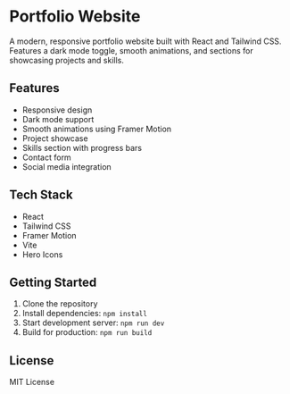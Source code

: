 # Portfolio Website

A modern, responsive portfolio website built with React and Tailwind CSS. Features a dark mode toggle, smooth animations, and sections for showcasing projects and skills.

## Features

- Responsive design
- Dark mode support
- Smooth animations using Framer Motion
- Project showcase
- Skills section with progress bars
- Contact form
- Social media integration

## Tech Stack

- React
- Tailwind CSS
- Framer Motion
- Vite
- Hero Icons

## Getting Started

1. Clone the repository
2. Install dependencies: `npm install`
3. Start development server: `npm run dev`
4. Build for production: `npm run build`

## License

MIT License

